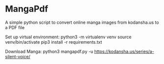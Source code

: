 # MangaPdf
A simple python script to convert online manga images from kodansha.us to a PDF file

Set up virtual environment:
  python3 -m virtualenv venv
  source venv/bin/activate
  pip3 install -r requirements.txt

Download Manga:
  python3 mangapdf.py -u https://kodansha.us/series/a-silent-voice/
